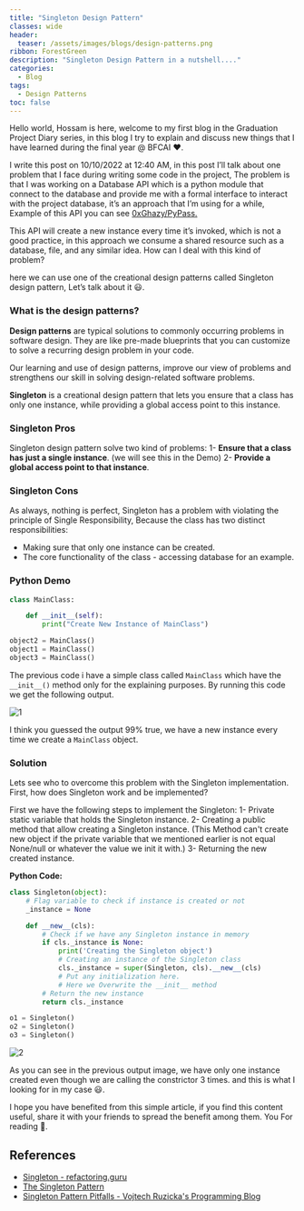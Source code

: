 ```yaml
---
title: "Singleton Design Pattern"
classes: wide
header:
  teaser: /assets/images/blogs/design-patterns.png
ribbon: ForestGreen
description: "Singleton Design Pattern in a nutshell...."
categories:
  - Blog
tags:
  - Design Patterns
toc: false
---
```


Hello world, Hossam is here, welcome to my first blog in the Graduation Project Diary series, in this blog I try to explain and discuss new things that I have learned during the final year @ BFCAI ❤️.

I write this post on 10/10/2022 at 12:40 AM, in this post I’ll talk about one problem that I face during writing some code in the project, The problem is that I was working on a Database API which is a python module that connect to the database and provide me with a formal interface to interact with the project database, it’s an approach that I’m using for a while, Example of this API you can see [0xGhazy/PyPass.](https://github.com/0xGhazy/PyPass)

This API will create a new instance every time it’s invoked, which is not a good practice, in this approach we consume a shared resource such as a database, file, and any similar idea. How can I deal with this kind of problem?

here we can use one of the creational design patterns called Singleton design pattern, Let’s talk about it 😃.

### What is the design patterns?

**Design patterns** are typical solutions to commonly occurring problems in software design. They are like pre-made blueprints that you can customize to solve a recurring design problem in your code.

Our learning and use of design patterns, improve our view of problems and strengthens our skill in solving design-related software problems.

**Singleton** is a creational design pattern that lets you ensure that a class has only one instance, while providing a global access point to this instance.

### Singleton Pros

Singleton design pattern solve two kind of problems:
1- **Ensure that a class has just a single instance**. (we will see this in the Demo)
2- **Provide a global access point to that instance**.

### Singleton Cons

As always, nothing is perfect, Singleton has a problem with violating the principle of Single Responsibility, Because the class has two distinct responsibilities:

- Making sure that only one instance can be created.
- The core functionality of the class - accessing database for an example.

### Python Demo

```python
class MainClass:

    def __init__(self):
        print("Create New Instance of MainClass")

object2 = MainClass()
object1 = MainClass()
object3 = MainClass()
```

The previous code i have a simple class called `MainClass` which have the `__init__()` method only for the explaining purposes. By running this code we get the following output.

![1](https://user-images.githubusercontent.com/60070427/195465122-61ad47e2-757b-4011-b1c6-66a6c1a7a82b.png)

I think you guessed the output 99% true, we have a new instance every time we create a `MainClass` object.

### Solution

Lets see who to overcome this problem with the Singleton implementation. First, how does Singleton work and be implemented?

First we have the following steps to implement the Singleton:
1- Private static variable that holds the Singleton instance.
2- Creating a public method that allow creating a Singleton instance. (This Method can't create new object if the private variable that we mentioned earlier is not equal None/null or whatever the value we init it with.)
3- Returning the new created instance.

**Python Code:**

```python
class Singleton(object):
	# Flag variable to check if instance is created or not
    _instance = None

    def __new__(cls):
	    # Check if we have any Singleton instance in memory
        if cls._instance is None:
            print('Creating the Singleton object')
			# Creating an instance of the Singleton class
            cls._instance = super(Singleton, cls).__new__(cls)
            # Put any initialization here.
            # Here we Overwrite the __init__ method
        # Return the new instance
        return cls._instance

o1 = Singleton()
o2 = Singleton()
o3 = Singleton()
```

![2](https://user-images.githubusercontent.com/60070427/195465119-27b95bea-4d3a-4c3d-b301-5a32bbf7c3f3.png)

As you can see in the previous output image, we have only one instance created even though we are calling the constrictor 3 times. and this is what I looking for in my case 😃.

I hope you have benefited from this simple article, if you find this content useful, share it with your friends to spread the benefit among them. You For reading 💙.

## References

- [Singleton - refactoring.guru](https://refactoring.guru/design-patterns/singleton)
- [The Singleton Pattern](https://python-patterns.guide/gang-of-four/singleton/)
- [Singleton Pattern Pitfalls - Vojtech Ruzicka's Programming Blog](https://www.vojtechruzicka.com/singleton-pattern-pitfalls/)
